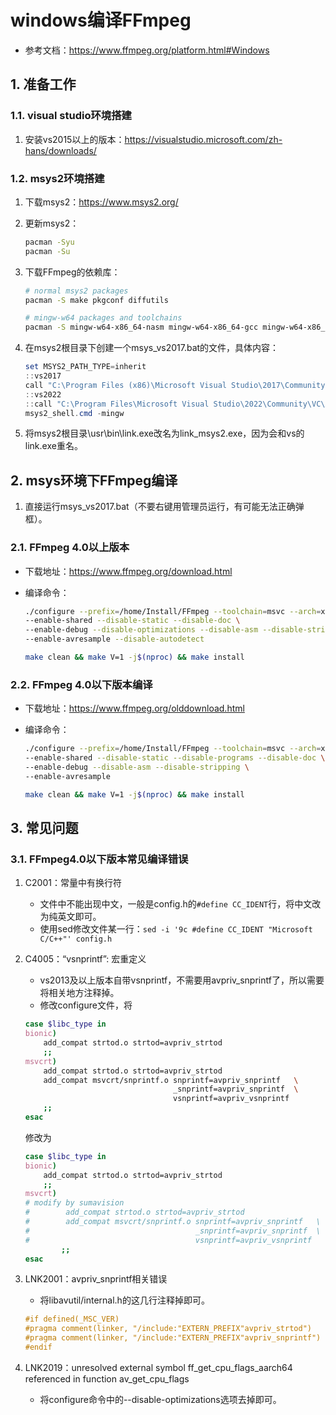 # windows编译FFmpeg

+ 参考文档：<https://www.ffmpeg.org/platform.html#Windows>

## 1. 准备工作

### 1.1. visual studio环境搭建

1. 安装vs2015以上的版本：<https://visualstudio.microsoft.com/zh-hans/downloads/>

### 1.2. msys2环境搭建

1. 下载msys2：<https://www.msys2.org/>
2. 更新msys2：

    ```bash
    pacman -Syu
    pacman -Su
    ```

3. 下载FFmpeg的依赖库：

    ```bash
    # normal msys2 packages
    pacman -S make pkgconf diffutils

    # mingw-w64 packages and toolchains
    pacman -S mingw-w64-x86_64-nasm mingw-w64-x86_64-gcc mingw-w64-x86_64-SDL2
    ```

4. 在msys2根目录下创建一个msys_vs2017.bat的文件，具体内容：

    ```powershell
    set MSYS2_PATH_TYPE=inherit
    ::vs2017
    call "C:\Program Files (x86)\Microsoft Visual Studio\2017\Community\VC\Auxiliary\Build\vcvars64.bat"
    ::vs2022
    ::call "C:\Program Files\Microsoft Visual Studio\2022\Community\VC\Auxiliary\Build\vcvars64.bat"
    msys2_shell.cmd -mingw
    ```

5. 将msys2根目录\usr\bin\link.exe改名为link_msys2.exe，因为会和vs的link.exe重名。

## 2. msys环境下FFmpeg编译

1. 直接运行msys_vs2017.bat（不要右键用管理员运行，有可能无法正确弹框）。

### 2.1. FFmpeg 4.0以上版本

+ 下载地址：<https://www.ffmpeg.org/download.html>
+ 编译命令：

    ```bash
    ./configure --prefix=/home/Install/FFmpeg --toolchain=msvc --arch=x86_64 \
    --enable-shared --disable-static --disable-doc \
    --enable-debug --disable-optimizations --disable-asm --disable-stripping \
    --enable-avresample --disable-autodetect

    make clean && make V=1 -j$(nproc) && make install
    ```

### 2.2. FFmpeg 4.0以下版本编译

+ 下载地址：<https://www.ffmpeg.org/olddownload.html>

+ 编译命令：

    ```bash
    ./configure --prefix=/home/Install/FFmpeg --toolchain=msvc --arch=x86_64 \
    --enable-shared --disable-static --disable-programs --disable-doc \
    --enable-debug --disable-asm --disable-stripping \
    --enable-avresample

    make clean && make V=1 -j$(nproc) && make install
    ```

## 3. 常见问题

### 3.1. FFmpeg4.0以下版本常见编译错误

1. C2001：常量中有换行符
    + 文件中不能出现中文，一般是config.h的```#define CC_IDENT```行，将中文改为纯英文即可。
    + 使用sed修改文件某一行：```sed -i '9c #define CC_IDENT "Microsoft C/C++"' config.h```

2. C4005：“vsnprintf”: 宏重定义
    + vs2013及以上版本自带vsnprintf，不需要用avpriv_snprintf了，所以需要将相关地方注释掉。
    + 修改configure文件，将

    ```bash
    case $libc_type in
    bionic)
        add_compat strtod.o strtod=avpriv_strtod
        ;;
    msvcrt)
        add_compat strtod.o strtod=avpriv_strtod
        add_compat msvcrt/snprintf.o snprintf=avpriv_snprintf   \
                                     _snprintf=avpriv_snprintf  \
                                     vsnprintf=avpriv_vsnprintf
        ;;
    esac
    ```

    修改为

    ```bash
    case $libc_type in
    bionic)
        add_compat strtod.o strtod=avpriv_strtod
        ;;
    msvcrt)
    # modify by sumavision
    #        add_compat strtod.o strtod=avpriv_strtod
    #        add_compat msvcrt/snprintf.o snprintf=avpriv_snprintf   \
    #                                     _snprintf=avpriv_snprintf  \
    #                                     vsnprintf=avpriv_vsnprintf
            ;;
    esac
    ```

3. LNK2001：avpriv_snprintf相关错误
    + 将libavutil/internal.h的这几行注释掉即可。

    ```c
    #if defined(_MSC_VER)
    #pragma comment(linker, "/include:"EXTERN_PREFIX"avpriv_strtod")
    #pragma comment(linker, "/include:"EXTERN_PREFIX"avpriv_snprintf")
    #endif
    ```

4. LNK2019：unresolved external symbol ff_get_cpu_flags_aarch64 referenced in function av_get_cpu_flags
    + 将configure命令中的--disable-optimizations选项去掉即可。

